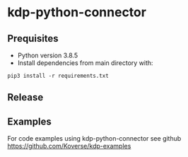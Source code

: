 # kdp-python-connector

## Prequisites
* Python version 3.8.5
* Install dependencies from main directory with:
```
pip3 install -r requirements.txt
```
## Release

## Examples
For code examples using kdp-python-connector see github https://github.com/Koverse/kdp-examples
